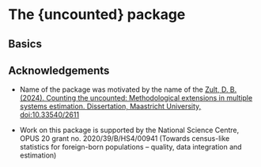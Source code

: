 The {uncounted} package
================

## Basics

## Acknowledgements

- Name of the package was motivated by the name of the [Zult, D. B.
  (2024). Counting the uncounted: Methodological extensions in multiple
  systems estimation. Dissertation, Maastricht University,
  doi:10.33540/2611](https://www.cbs.nl/en-gb/background/2024/51/counting-the-uncounted)

- Work on this package is supported by the National Science Centre, OPUS
  20 grant no. 2020/39/B/HS4/00941 (Towards census-like statistics for
  foreign-born populations – quality, data integration and estimation)
